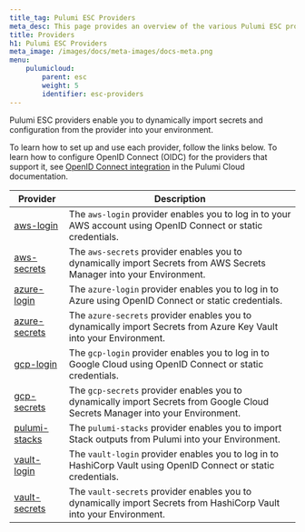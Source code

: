```yaml
---
title_tag: Pulumi ESC Providers
meta_desc: This page provides an overview of the various Pulumi ESC providers.
title: Providers
h1: Pulumi ESC Providers
meta_image: /images/docs/meta-images/docs-meta.png
menu:
    pulumicloud:
        parent: esc
        weight: 5
        identifier: esc-providers
---
```


Pulumi ESC providers enable you to dynamically import secrets and configuration from the provider into your environment.

To learn how to set up and use each provider, follow the links below. To learn how to configure OpenID Connect (OIDC) for the providers that support it, see [OpenID Connect integration](/docs/pulumi-cloud/oidc/) in the Pulumi Cloud documentation.

| Provider                                                         | Description                                                                                                                   |
|------------------------------------------------------------------|-------------------------------------------------------------------------------------------------------------------------------|
| [aws-login](/docs/pulumi-cloud/esc/providers/aws-login/)         | The `aws-login` provider enables you to log in to your AWS account using OpenID Connect or static credentials.                |
| [aws-secrets](/docs/pulumi-cloud/esc/providers/aws-secrets/)     | The `aws-secrets` provider enables you to dynamically import Secrets from AWS Secrets Manager into your Environment.          |
| [azure-login](/docs/pulumi-cloud/esc/providers/azure-login/)     | The `azure-login` provider enables you to log in to Azure using OpenID Connect or static credentials.                         |
| [azure-secrets](/docs/pulumi-cloud/esc/providers/azure-secrets/) | The `azure-secrets` provider enables you to dynamically import Secrets from Azure Key Vault into your Environment.            |
| [gcp-login](/docs/pulumi-cloud/esc/providers/gcp-login/)         | The `gcp-login` provider enables you to log in to Google Cloud using OpenID Connect or static credentials.                    |
| [gcp-secrets](/docs/pulumi-cloud/esc/providers/gcp-secrets/)     | The `gcp-secrets` provider enables you to dynamically import Secrets from Google Cloud Secrets Manager into your Environment. |
| [pulumi-stacks](/docs/pulumi-cloud/esc/providers/pulumi-stacks/) | The `pulumi-stacks` provider enables you to import Stack outputs from Pulumi into your Environment.                           |
| [vault-login](/docs/pulumi-cloud/esc/providers/vault-login/)     | The `vault-login` provider enables you to log in to HashiCorp Vault using OpenID Connect or static credentials.               |
| [vault-secrets](/docs/pulumi-cloud/esc/providers/vault-secrets/) | The `vault-secrets` provider enables you to dynamically import Secrets from HashiCorp Vault into your Environment.            |
